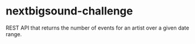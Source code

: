 # nextbigsound-challenge
REST API that returns the number of events for an artist over a given date range.
